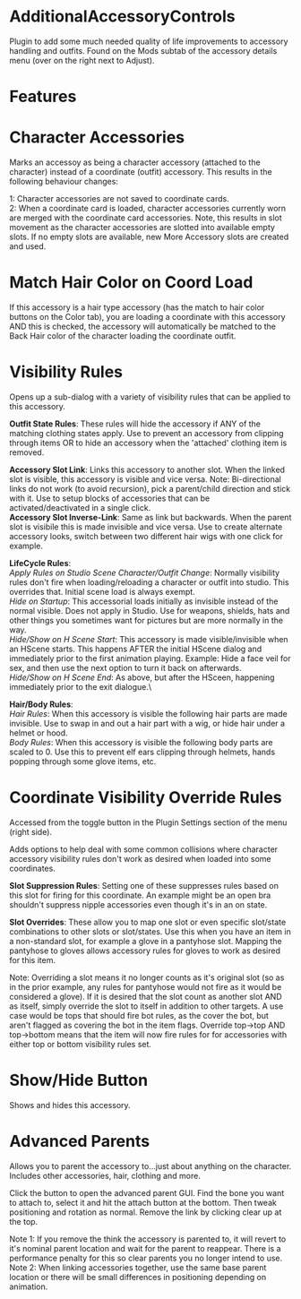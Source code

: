 # AdditionalAccessoryControls

Plugin to add some much needed quality of life improvements to accessory handling and outfits. Found on the Mods subtab of the accessory details menu (over on the right next to Adjust).

# **Features**

# Character Accessories

Marks an accessoy as being a character accessory (attached to the character) instead of a coordinate (outfit) accessory. This results in the following behaviour changes:

1: Character accessories are not saved to coordinate cards.\
2: When a coordinate card is loaded, character accessories currently worn are merged with the coordinate card accessories. Note, this results in slot movement as the character accessories are slotted into available empty slots. If no empty slots are available, new More Accessory slots are created and used.

# Match Hair Color on Coord Load

If this accessory is a hair type accessory (has the match to hair color buttons on the Color tab), you are loading a coordinate with this accessory AND this is checked, the accessory will automatically be matched to the Back Hair color of the character loading the coordinate outfit.

# Visibility Rules

Opens up a sub-dialog with a variety of visibility rules that can be applied to this accessory.

**Outfit State Rules**: These rules will hide the accessory if ANY of the matching clothing states apply. Use to prevent an accessory from clipping through items OR to hide an accessory when the 'attached' clothing item is removed.

**Accessory Slot Link**: Links this accessory to another slot. When the linked slot is visible, this accessory is visible and vice versa. Note: Bi-directional links do not work (to avoid recursion), pick a parent/child direction and stick with it. Use to setup blocks of accessories that can be activated/deactivated in a single click.\
**Accessory Slot Inverse-Link**: Same as link but backwards. When the parent slot is visibile this is made invisible and vice versa. Use to create alternate accessory looks, switch between two different hair wigs with one click for example.

**LifeCycle Rules**:\
   *Apply Rules on Studio Scene Character/Outfit Change*: Normally visibility rules don't fire when loading/reloading a character or outfit into studio. This overrides that. Initial scene load is always exempt.\
   *Hide on Startup*: This accessorial loads initially as invisible instead of the normal visible. Does not apply in Studio. Use for weapons, shields, hats and other things you sometimes want for pictures but are more normally in the way.\
   *Hide/Show on H Scene Start*: This accessory is made visible/invisible when an HScene starts. This happens AFTER the initial HScene dialog and immediately prior to the first animation playing. Example: Hide a face veil for sex, and then use the next option to turn it back on afterwards.\
   *Hide/Show on H Scene End*: As above, but after the HSceen, happening immediately prior to the exit dialogue.\
   
**Hair/Body Rules**:\
   *Hair Rules*: When this accessory is visible the following hair parts are made invisible. Use to swap in and out a hair part with a wig, or hide hair under a helmet or hood.\
   *Body Rules*: When this accessory is visible the following body parts are scaled to 0. Use this to prevent elf ears clipping through helmets, hands popping through some glove items, etc.

# Coordinate Visibility Override Rules

Accessed from the toggle button in the Plugin Settings section of the menu (right side).

Adds options to help deal with some common collisions where character accessory visibility rules don't work as desired when loaded into some coordinates.

**Slot Suppression Rules**: Setting one of these suppresses rules based on this slot for firing for this coordinate. An example might be an open bra shouldn't suppress nipple accessories even though it's in an on state. 

**Slot Overrides**: These allow you to map one slot or even specific slot/state combinations to other slots or slot/states. Use this when you have an item in a non-standard slot, for example a glove in a pantyhose slot. Mapping the pantyhose to gloves allows accessory rules for gloves to work as desired for this item.

Note: Overriding a slot means it no longer counts as it's original slot (so as in the prior example, any rules for pantyhose would not fire as it would be considered a glove). If it is desired that the slot count as another slot AND as itself, simply override the slot to itself in addition to other targets. A use case would be tops that should fire bot rules, as the cover the bot, but aren't flagged as covering the bot in the item flags. Override top->top AND top->bottom means that the item will now fire rules for for accessories with either top or bottom visibility rules set.
   
# Show/Hide Button

Shows and hides this accessory.

# Advanced Parents

Allows you to parent the accessory to...just about anything on the character. Includes other accessories, hair, clothing and more.

Click the button to open the advanced parent GUI. Find the bone you want to attach to, select it and hit the attach button at the bottom. Then tweak positioning and rotation as normal. Remove the link by clicking clear up at the top.

Note 1: If you remove the think the accessory is parented to, it will revert to it's nominal parent location and wait for the parent to reappear. There is a performance penalty for this so clear parents you no longer intend to use.\
Note 2: When linking accessories together, use the same base parent location or there will be small differences in positioning depending on animation.
